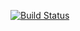 [![Build Status](https://travis-ci.org/ldettorre/django-ecomm-2019.svg?branch=master)](https://travis-ci.org/ldettorre/django-ecomm-2019)